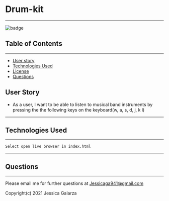 # Drum-kit
-------
![badge](https://img.shields.io/badge/license-MIT-ff69b4)

## Table of Contents
---------
- [User story](#user-story)
- [Technologies Used](#technologies-used)
- [License](#license)
- [Questions](#questions)

## User Story
* As a user, I want to be able to listen to musical band instruments by pressing the the following keys on the keyboard(w, a, s, d, j, k l)
----------------------------------------------------------------

## Technologies Used
------
``Select open live browser in index.html``


----------------------------------------------------------------


## Questions
-----
Please email me for further questions at Jessicaga941@gmail.com

Copyright(c) 2021 Jessica Galarza